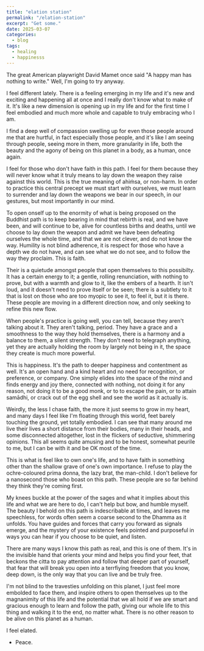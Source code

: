 ```yaml
---
title: "elation station"
permalink: "/elation-station" 
excerpt: "Get some."
date: 2025-03-07
categories:
  - blog 
tags: 
  - healing
  - happinesss
--- 
```


The great American playwright David Mamet once said "A happy man has nothing to write." Well, I'm going to try anyway. 

I feel different lately. There is a feeling emerging in my life and it's new and exciting and happening all at once and I really don't know what to make of it. It's like a new dimension is opening up in my life and for the first time I feel embodied and much more whole and capable to truly embracing who I am. 

I find a deep well of compassion swelling up for even those people around me that are hurtful, in fact especially those people, and it's like I am seeing through people, seeing more in them, more granularity in life, both the beauty and the agony of being on this planet in a body, as a human, once again.

I feel for those who don't have faith in this path. I feel for them because they will never know what it truly means to lay down the weapon they raise against this world. This is the true meaning of ahiṁsa, or non-harm. In order to practice this central precept we must start with ourselves, we must learn to surrender and lay down the weapons we bear in our speech, in our gestures, but most importantly in our mind. 

To open onself up to the enormity of what is being proposed on the Buddhist path is to keep bearing in mind that rebirth is real, and we have been, and will continue to be, alive for countless births and deaths, until we choose to lay down the weapon and admit we have been defeating ourselves the whole time, and that we are not clever, and do not know the way. Humility is not blind adherence, it is respect for those who have a depth we do not have, and can see what we do not see, and to follow the way they proclaim. This is faith. 

Their is a quietude amongst people that open themselves to this possibilty. It has a certain energy to it; a gentle, rolling renunciation, with nothing to prove, but with a warmth and glow to it, like the embers of a hearth. It isn't loud, and it doesn't need to prove itself or be seen; there is a subtlety to it that is lost on those who are too myopic to see it, to feel it, but it is there. These people are moving in a different direction now, and only seeking to refine this new flow. 

When people's practice is going well, you can tell, because they aren't talking about it. They aren't talking, period. They have a grace and a smoothness to the way they hold themselves, there is a harmony and a balance to them, a silent strength. They don't need to telegraph anything, yet they are actually holding the room by largely not being in it, the space they create is much more powerful.

This is happiness. It's the path to deeper happiness and contentment as well. It's an open hand and a kind heart and no need for recognition, or preference, or company. One simply elides into the space of the mind and finds energy and joy there, connected with nothing, not doing it for any reason, not doing it to be a good monk, or to to escape the pain, or to attain samādhi, or crack out of the egg shell and see the world as it actually is.

Weirdly, the less I chase faith, the more it just seems to grow in my heart, and many days I feel like I'm floating through this world, feet barely touching the ground, yet totally embodied. I can see that many around me live their lives a short distance from their bodies, many in their heads, and some disconnected altogether, lost in the flickers of seductive, shimmering opinions. This all seems quite amusing and to be honest, somewhat peurile to me, but I can be with it and be OK most of the time.

This is what is feel like to own one's life, and to have faith in something other than the shallow grave of one's own importance. I refuse to play the ochre-coloured prima donna, the lazy brat, the man-child. I don't believe for a nanosecond those who boast on this path. These people are so far behind they think they're coming first.

My knees buckle at the power of the sages and what it implies about this life and what we are here to do, I can't help but bow, and humble myself. The beauty I behold on this path is indescribable at times, and leaves me speechless, for words often seem a coarse second to the Dhamma as it unfolds. You have guides and forces that carry you forward as signals emerge, and the mystery of your existence feels pointed and purposeful in ways you can hear if you choose to be quiet, and listen. 

There are many ways I know this path as real, and this is one of them. It's in the invisible hand that orients your mind and helps you find your feet, that beckons the citta to pay attention and follow that deeper part of yourself, that fear that will break you open into a terrfiying freedom that you know, deep down, is the only way that you can live and be truly free.

I'm not blind to the travesties unfolding on this planet, I just feel more embolded to face them, and inspire others to open themselves up to the magnanimity of this life and the potential that we all hold if we are smart and gracious enough to learn and follow the path, giving our whole life to this thing and walking it to the end, no matter what. There is no other reason to be alive on this planet as a human. 

I feel elated.

- Peace.
